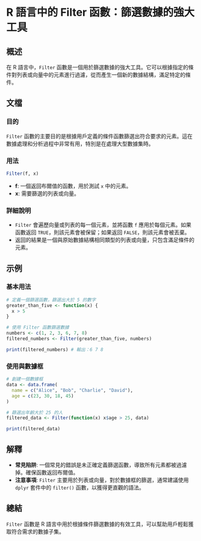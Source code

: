 <!--
Meta Description: # R 語言中的 Filter 函數：篩選數據的強大工具 ## 概述 在 R 語言中，`Filter` 函數是一個用於篩選數據的強大工具。它可以根據指定的條件對列表或向量中的元素進行過濾，從而產生一個新的數據結構，滿足特定的條件。 ## 文檔 ### 目的 `Filter` 函數的主要目的是根據用戶...
Meta Keywords: filter, data, greater_than_five, function, numbers
-->

# R 語言中的 Filter 函數：篩選數據的強大工具

## 概述
在 R 語言中，`Filter` 函數是一個用於篩選數據的強大工具。它可以根據指定的條件對列表或向量中的元素進行過濾，從而產生一個新的數據結構，滿足特定的條件。

## 文檔
### 目的
`Filter` 函數的主要目的是根據用戶定義的條件函數篩選出符合要求的元素。這在數據處理和分析過程中非常有用，特別是在處理大型數據集時。

### 用法
```R
Filter(f, x)
```

- **f**: 一個返回布爾值的函數，用於測試 `x` 中的元素。
- **x**: 需要篩選的列表或向量。

### 詳細說明
- `Filter` 會遍歷向量或列表的每一個元素，並將函數 `f` 應用於每個元素。如果函數返回 `TRUE`，則該元素會被保留；如果返回 `FALSE`，則該元素會被丟棄。
- 返回的結果是一個與原始數據結構相同類型的列表或向量，只包含滿足條件的元素。

## 示例
### 基本用法
```R
# 定義一個篩選函數，篩選出大於 5 的數字
greater_than_five <- function(x) {
  x > 5
}

# 使用 Filter 函數篩選數據
numbers <- c(1, 2, 3, 6, 7, 8)
filtered_numbers <- Filter(greater_than_five, numbers)

print(filtered_numbers) # 輸出：6 7 8
```

### 使用與數據框
```R
# 創建一個數據框
data <- data.frame(
  name = c("Alice", "Bob", "Charlie", "David"),
  age = c(23, 30, 18, 45)
)

# 篩選出年齡大於 25 的人
filtered_data <- Filter(function(x) x$age > 25, data)

print(filtered_data)
```

## 解釋
- **常見陷阱**: 一個常見的錯誤是未正確定義篩選函數，導致所有元素都被過濾掉。確保函數返回布爾值。
- **注意事項**: `Filter` 主要用於列表或向量，對於數據框的篩選，通常建議使用 `dplyr` 套件中的 `filter()` 函數，以獲得更直觀的語法。

## 總結
`Filter` 函數是 R 語言中用於根據條件篩選數據的有效工具，可以幫助用戶輕鬆獲取符合需求的數據子集。